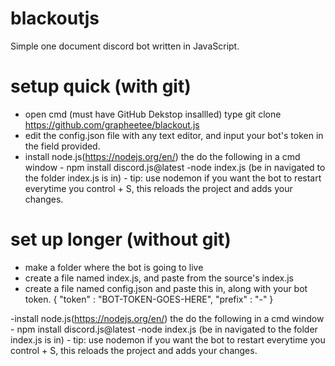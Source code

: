 # blackoutjs
Simple one document discord bot written in JavaScript.


# setup quick (with git)
- open cmd (must have GitHub Dekstop insallled) type git clone https://github.com/grapheetee/blackout.js
- edit the config.json file with any text editor, and input your bot's token in the field provided.
- install node.js(https://nodejs.org/en/) the do the following in a cmd window
      - npm install discord.js@latest
       -node index.js (be in navigated to the folder index.js is in)
        - tip: use nodemon if you want the bot to restart everytime you control + S, this reloads the project and adds           your changes.


# set up longer (without git)

- make a folder where the bot is going to live
- create a file named index.js, and paste from the source's index.js
- create a file named config.json and paste this in, along with your bot token.
{ 
  "token"  : "BOT-TOKEN-GOES-HERE",
  "prefix" : "-"
}

-install node.js(https://nodejs.org/en/) the do the following in a cmd window
      - npm install discord.js@latest
       -node index.js (be in navigated to the folder index.js is in)
        - tip: use nodemon if you want the bot to restart everytime you control + S, this reloads the project and adds           your changes.
